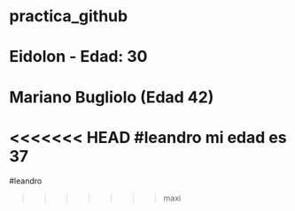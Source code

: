 # practica_github

# Eidolon - Edad: 30

# Mariano Bugliolo (Edad 42)

<<<<<<< HEAD
#leandro mi edad es 37
=======
#leandro

>>>>>>> maxi
